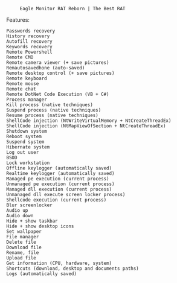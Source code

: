          Eagle Monitor RAT Reborn | The Best RAT 
Features:

    Passwords recovery
    History recovery
    Autofill recovery
    Keywords recovery
    Remote Powershell
    Remote CMD
    Remote camera viewer (+ save pictures)
    Remautosavedhone (auto-saved)
    Remote desktop control (+ save pictures)
    Remote keyboard
    Remote mouse
    Remote chat
    Remote DotNet Code Execution (VB + C#)
    Process manager
    Kill process (native techniques)
    Suspend process (native techniques)
    Resume process (native techniques)
    ShellCode injection (NtWriteVirtualMemory + NtCreateThreadEx)
    ShellCode injection (NtMapViewOfSection + NtCreateThreadEx)
    Shutdown system
    Reboot system
    Suspend system
    Hibernate system
    Log out user
    BSOD
    Lock workstation
    Offline keylogger (automatically saved)
    Realtime keylogger (automatically saved)
    Managed pe execution (current process)
    Unmanaged pe execution (current process)
    Managed dll execution (current process)
    Unmanaged dll execute screen locker process)
    Shellcode execution (current process)
    Blur screenlocker
    Audio up
    Audio down
    Hide + show taskbar
    Hide + show desktop icons
    Set wallpaper
    File manager
    Delete file
    Download file
    Rename, file
    Upload file
    Get information (CPU, hardware, system)
    Shortcuts (download, desktop and documents paths)
    Logs (automatically saved)


